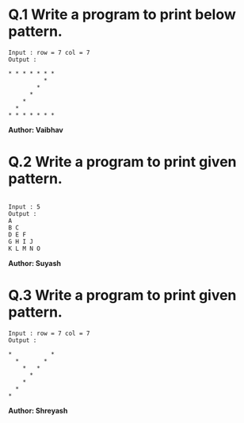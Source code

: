 

# Q.1 Write a program to print below pattern.
```
Input : row = 7 col = 7
Output :

* * * * * * *
          *
        *
      *
    *
  *
* * * * * * *
```
**Author: Vaibhav**

# Q.2 Write a program to print given pattern.
```

Input : 5
Output :
A
B C
D E F
G H I J
K L M N O

```

**Author: Suyash**

# Q.3 Write a program to print given pattern.
```
Input : row = 7 col = 7
Output :

*           * 
  *       * 
    *   * 
      * 
    * 
  * 
* 

```
**Author: Shreyash**
